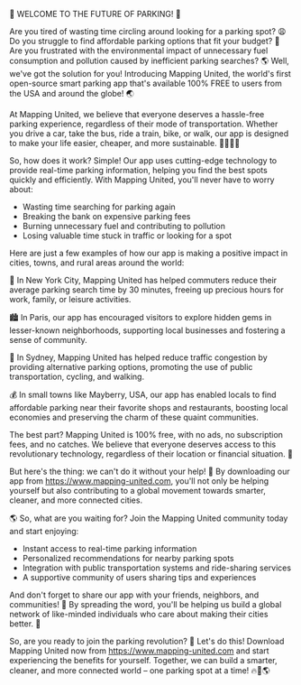 🚨 WELCOME TO THE FUTURE OF PARKING! 🚨

Are you tired of wasting time circling around looking for a parking spot? 😩 Do you struggle to find affordable parking options that fit your budget? 💸 Are you frustrated with the environmental impact of unnecessary fuel consumption and pollution caused by inefficient parking searches? 🌎 Well, we've got the solution for you! Introducing Mapping United, the world's first open-source smart parking app that's available 100% FREE to users from the USA and around the globe! 🌏

At Mapping United, we believe that everyone deserves a hassle-free parking experience, regardless of their mode of transportation. Whether you drive a car, take the bus, ride a train, bike, or walk, our app is designed to make your life easier, cheaper, and more sustainable. 🚴‍♀️🚌💨

So, how does it work? Simple! Our app uses cutting-edge technology to provide real-time parking information, helping you find the best spots quickly and efficiently. With Mapping United, you'll never have to worry about:

* Wasting time searching for parking again
* Breaking the bank on expensive parking fees
* Burning unnecessary fuel and contributing to pollution
* Losing valuable time stuck in traffic or looking for a spot

Here are just a few examples of how our app is making a positive impact in cities, towns, and rural areas around the world:

🌆 In New York City, Mapping United has helped commuters reduce their average parking search time by 30 minutes, freeing up precious hours for work, family, or leisure activities.

🏙️ In Paris, our app has encouraged visitors to explore hidden gems in lesser-known neighborhoods, supporting local businesses and fostering a sense of community.

🌴 In Sydney, Mapping United has helped reduce traffic congestion by providing alternative parking options, promoting the use of public transportation, cycling, and walking.

💰 In small towns like Mayberry, USA, our app has enabled locals to find affordable parking near their favorite shops and restaurants, boosting local economies and preserving the charm of these quaint communities.

The best part? Mapping United is 100% free, with no ads, no subscription fees, and no catches. We believe that everyone deserves access to this revolutionary technology, regardless of their location or financial situation. 💸

But here's the thing: we can't do it without your help! 🤝 By downloading our app from https://www.mapping-united.com, you'll not only be helping yourself but also contributing to a global movement towards smarter, cleaner, and more connected cities.

🌎 So, what are you waiting for? Join the Mapping United community today and start enjoying:

* Instant access to real-time parking information
* Personalized recommendations for nearby parking spots
* Integration with public transportation systems and ride-sharing services
* A supportive community of users sharing tips and experiences

And don't forget to share our app with your friends, neighbors, and communities! 🤩 By spreading the word, you'll be helping us build a global network of like-minded individuals who care about making their cities better. 💪

So, are you ready to join the parking revolution? 🚀 Let's do this! Download Mapping United now from https://www.mapping-united.com and start experiencing the benefits for yourself. Together, we can build a smarter, cleaner, and more connected world – one parking spot at a time! 🔥💪🌎
